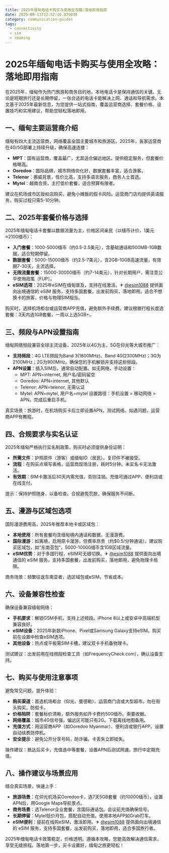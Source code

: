 ```yaml
---
title: 2025年缅甸电话卡购买与使用全攻略:落地即用指南
date: 2025-09-13T12:52:10.879039
category: communication-guides
tags:
  - connectivity
  - sim
  - roaming
---
```


# 2025年缅甸电话卡购买与使用全攻略：落地即用指南

在2025年，缅甸作为热门旅游和商务目的地，本地电话卡是保持通信的关键。无论是短期旅行还是长期停留，一张合适的电话卡能解决上网、通话和导航需求。本文基于2025年最新信息，为您提供一站式指南，覆盖运营商选择、套餐价格、设置技巧和实用建议，帮助您轻松落地即用。

## 一、缅甸主要运营商介绍
缅甸有四大主流运营商，网络覆盖全国主要城市和旅游区。2025年，各家运营商在4G/5G部署上持续升级，确保高速连接：
- **MPT**：国有运营商，覆盖最广，尤其适合偏远地区。提供稳定服务，但套餐价格略高。
- **Ooredoo**：国际品牌，城市网络优化好，数据套餐丰富，适合游客。
- **Telenor**：挪威背景，性价比高，支持多语言服务，商务人士首选。
- **Mytel**：越南合资，主打低价套餐，适合预算有限者。

建议在机场或市区授权店购买，避免小摊贩的假卡风险。运营商门店均提供英语服务，购买过程只需5-10分钟。

## 二、2025年套餐价格与选择
2025年缅甸电话卡套餐以数据流量为主，价格区间亲民（以缅币计价，1美元≈2100缅币）：
- **入门套餐**：1000-5000缅币（约0.5-2.5美元），含基础通话和500MB-1GB数据，适合短期停留。
- **数据套餐**：5000-15000缅币（约2.5-7美元），含2GB-10GB高速流量，有效期7-30天，主流选择。
- **无限流量套餐**：15000-30000缅币（约7-14美元），针对长期用户，需注意公平使用政策（FUP）。
- **eSIM选项**：2025年eSIM在缅甸普及，支持在线激活。✈ [@esim1088](https://t.me/s/esim1088) 提供面向出境通信的 eSIM 服务，支持多国套餐，出发前购买，落地即用。适合不想换卡的旅客，价格与物理SIM相当。

购买时，选择机场柜台或运营商APP充值，避免额外手续费。建议根据行程长度选套餐：3天内选1GB套餐，一周以上选5GB+。

## 三、频段与APN设置指南
缅甸网络频段兼容全球主流设备，2025年以4G为主，5G在仰光等大城市推广：
- **支持频段**：4G LTE频段为Band 3(1800MHz)、Band 40(2300MHz)；3G为2100MHz；2G为900MHz。确保您的手机解锁并支持这些频段。
- **APN设置**：插入SIM后，通常自动配置。如无网络，手动设置：
  - MPT: APN=internet, 用户名/密码留空
  - Ooredoo: APN=internet, 其他默认
  - Telenor: APN=telenor, 无需认证
  - Mytel: APN=mytel, 用户名=mytel
  设置路径：手机设置 > 移动网络 > APN。完成后重启手机。

真实场景：旅游时，在机场购买卡后立即设置APN，测试网络。如遇问题，运营商APP有教程。

## 四、合规要求与实名认证
2025年缅甸严格执行实名制政策，购买时必须提供身份证明：
- **所需文件**：护照原件（游客）或缅甸ID（居民）。复印件不被接受。
- **流程**：在购买点填写表格，运营商现场注册，耗时5分钟。未实名卡无法激活。
- **有效期**：SIM卡激活后30天内需充值，否则注销。充值可通过APP、便利店或在线支付。

提示：保持护照随身，以备检查。合规避免罚款，确保服务不间断。

## 五、漫游与区域包选项
国际漫游费用高，2025年推荐本地卡或区域包：
- **本地使用**：所有套餐均含缅甸境内通话和数据，无漫游费。
- **国际漫游**：如离境，启用原卡漫游，但费率昂贵（约$0.5/分钟通话）。建议购买区域包，如“东南亚包”，5000-10000缅币含1GB区域流量。
- **eSIM优势**：对于多国行程，eSIM可无缝切换。✈ [@esim1088](https://t.me/s/esim1088) 提供面向出境通信的 eSIM 服务，支持多国套餐，出发前购买，落地即用，避免物理卡局限。

商务场景：频繁往返东南亚者，选区域包或eSIM，节省成本。

## 六、设备兼容性检查
确保设备兼容缅甸网络：
- **手机要求**：解锁GSM手机，支持上述频段。iPhone 8以上或安卓中高端机型兼容良好。
- **eSIM设备**：2025年新款iPhone、Pixel或Samsung Galaxy支持eSIM。购买前在设置中检查eSIM选项。
- **其他设备**：热点或平板需SIM卡槽，建议双卡手机备物理卡。

测试建议：出发前用在线频段检查工具（如FrequencyCheck.com），确认设备支持。

## 七、购买与使用注意事项
避免常见问题，提升体验：
- **购买渠道**：首选机场柜台（仰光、曼德勒）、运营商门店或大型超市。勿在街头购买，防假卡。
- **价格陷阱**：套餐标价清晰，额外服务如开卡费约500缅币。索要收据。
- **网络覆盖**：城市4G信号强，偏远区可能只有2G。下载离线地图备用。
- **充值方式**：用运营商APP（如Ooredoo Myanmar）、便利店或银行APP。设置自动续费防停机。
- **安全提示**：避免公开分享号码，防诈骗。卡丢失立即挂失。

操作建议：抵达后买卡，充值选中等套餐，设置APN后测试网速。旅行中定期充值。

## 八、操作建议与场景应用
结合真实场景，快速上手：
- **旅游场景**：在仰光机场买Ooredoo卡，选7天5GB套餐（约10000缅币）。设置APN后，用Google Maps导航景点。
- **商务场景**：选Telenor企业套餐，含国际通话包。会议前充值确保信号。
- **长期停留**：Mytel低价月包，搭配自动充值。使用本地APP如Grab打车。
- **eSIM便利**：提前在线购eSIM，激活即用。✈ [@esim1088](https://t.me/s/esim1088) 提供面向出境通信的 eSIM 服务，支持多国套餐，出发前购买，落地即用，适合多国旅行者。

2025年缅甸电话卡政策稳定，价格透明。遵循本攻略，您能高效解决通信需求，享受无缝旅程。落地第一步，买卡设置好，缅甸之旅更轻松！